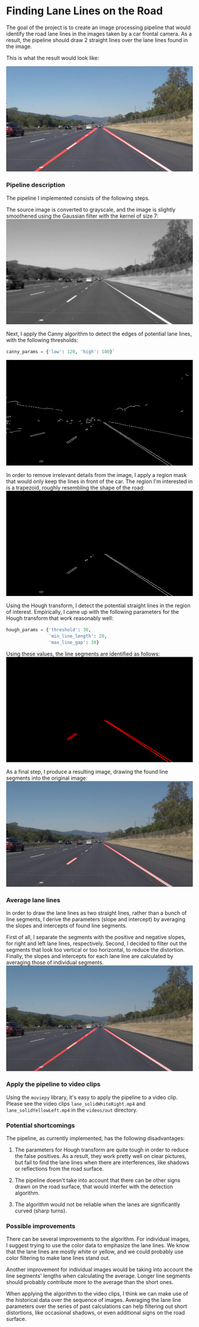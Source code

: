 # Finding Lane Lines on the Road

The goal of the project is to create an image processing pipeline that would
identify the road lane lines in the images taken by a car frontal camera. As a
result, the pipeline should draw 2 straight lines over the lane lines found in
the image.

This is what the result would look like: 

![Annotated image](./images/report/laneLines_thirdPass.jpg)

### Pipeline description

The pipeline I implemented consists of the following steps.

The source image is converted to grayscale, and the image is slightly
smoothened using the Gaussian filter with the kernel of size 7:
![Grayscale image](./images/report/pipeline_grayscale.jpg)

Next, I apply the Canny algorithm to detect the edges of potential lane
lines, with the following thresholds: 
```python
canny_params = {'low': 120, 'high': 180}`
```
![Canny edges](./images/report/pipeline_edges.jpg)

In order to remove irrelevant details from the image, I apply a region
mask that would only keep the lines in front of the car. The region I'm
interested in is a trapezoid, roughly resembling the shape of the road: 
![Clipped edges](./images/report/pipeline_clipped.jpg)

Using the Hough transform, I detect the potential straight lines in the region
of interest. Empirically, I came up with the following parameters for the Hough
transform that work reasonably well:
```python
hough_params = {'threshold': 30, 
                'min_line_length': 20, 
				'max_line_gap': 30}
```
Using these values, the line segments are identified as follows:
![Identified line segments](./images/report/pipeline_line_segments.jpg)

As a final step, I produce a resulting image, drawing the found line segments
into the original image: 
![Final image](./images/report/pipeline_final_image.jpg)

### Average lane lines

In order to draw the lane lines as two straight lines, rather than a bunch of
line segments, I derive the parameters (slope and intercept) by averaging the
slopes and intercepts of found line segments. 

First of all, I separate the segments with the positive and negative slopes, for
right and left lane lines, respectively. Second, I decided to filter out the
segments that look too vertical or too horizontal, to reduce the
distortion. Finally, the slopes and intercepts for each lane line are calculated
by averaging those of individual segments.
![Final image](./images/report/pipeline_average_lane_lines.jpg)

### Apply the pipeline to video clips

Using the `moviepy` library, it's easy to apply the pipeline to a video
clip. Please see the video clips `lane_solidWhiteRight.mp4` and
`lane_solidYellowLeft.mp4` in the `videos/out` directory. 

### Potential shortcomings

The pipeline, as currently implemented, has the following disadvantages:

1. The parameters for Hough transform are quite tough in order to reduce the
false positives. As a result, they work pretty well on clear pictures, but fail
to find the lane lines when there are interferences, like shadows or reflections
from the road surface. 

2. The pipeline doesn't take into account that there can be other signs drawn on
the road surface, that would interfer with the detection algorithm. 

3. The algorithm would not be reliable when the lanes are significantly curved
(sharp turns).

### Possible improvements

There can be several improvements to the algorithm. For individual images, I
suggest trying to use the color data to emphasize the lane lines. We know that
the lane lines are mostly white or yellow, and we could probably use color
filtering to make lane lines stand out.

Another improvement for individual images would be taking into account the line
segments' lengths when calculating the average. Longer line segments should
probably contribute more to the average than the short ones. 

When applying the algorithm to the video clips, I think we can make use of the
historical data over the sequence of images. Averaging the lane line parameters
over the series of past calculations can help filtering out short distortions,
like occasional shadows, or even additional signs on the road surface.


